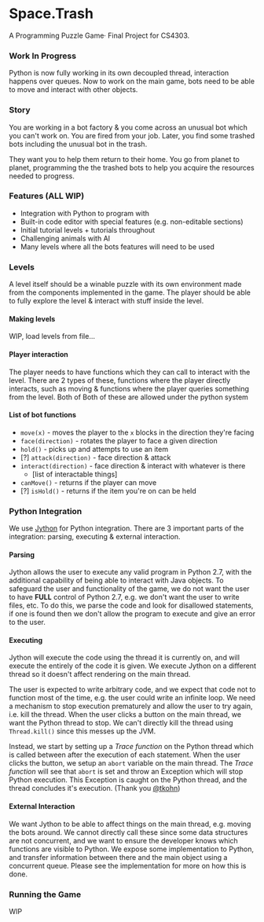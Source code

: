 # Space.Trash
A Programming Puzzle Game· Final Project for CS4303.

### Work In Progress
Python is now fully working in its own decoupled thread, interaction happens over queues.
Now to work on the main game, bots need to be able to move and interact with other objects.

### Story
You are working in a bot factory & you come across an unusual bot which you can't work on.
You are fired from your job. Later, you find some trashed bots including the unusual bot in the trash.

They want you to help them return to their home. You go from planet to planet, programming the
the trashed bots to help you acquire the resources needed to progress.

### Features (ALL WIP)
* Integration with Python to program with
* Built-in code editor with special features (e.g. non-editable sections)
* Initial tutorial levels + tutorials throughout
* Challenging animals with AI
* Many levels where all the bots features will need to be used

### Levels
A level itself should be a winable puzzle with its own environment made from the components implemented in the game.
The player should be able to fully explore the level & interact with stuff inside the level.

#### Making levels
WIP, load levels from file...

#### Player interaction
The player needs to have functions which they can call to interact with the level.
There are 2 types of these, functions where the player directly interacts, such as moving & functions where the player queries something from the level. Both of
Both of these are allowed under the python system

#### List of bot functions
* `move(x)` - moves the player to the `x` blocks in the direction they're facing
* `face(direction)` - rotates the player to face a given direction
* `hold()` - picks up and attempts to use an item
* [?] `attack(direction)` - face direction & attack 
* `interact(direction)` - face direction & interact with whatever is there
    * [list of interactable things]
* `canMove()` - returns if the player can move
* [?] `isHold()` - returns if the item you're on can be held

### Python Integration
We use [Jython](https://www.jython.org/) for Python integration. There are 3 important parts of the integration: parsing, executing & external interaction.

#### Parsing
Jython allows the user to execute any valid program in Python 2.7, with the additional capability of being able to interact with Java objects.
To safeguard the user and functionality of the game, we do not want the user to have **FULL** control of Python 2.7, e.g. we don't want the user to write files, etc.
To do this, we parse the code and look for disallowed statements, if one is found then we don't allow the program to execute and give an error to the user.

#### Executing
Jython will execute the code using the thread it is currently on, and will execute the entirely of the code it is given.
We execute Jython on a different thread so it doesn't affect rendering on the main thread.

The user is expected to write arbitrary code, and we expect that code not to function most of the time, e.g. the user could write an infinite loop. We need a mechanism to stop execution prematurely and allow the user to try again, i.e. kill the thread.
When the user clicks a button on the main thread, we want the Python thread to stop. We can't directly kill the thread using `Thread.kill()` since this messes up the JVM.

Instead, we start by setting up a *Trace function* on the Python thread which is called between after the execution of each statement. 
When the user clicks the button, we setup an `abort` variable on the main thread. The *Trace function* will see that `abort` is set and throw an Exception which will stop Python execution.
This Exception is caught on the Python thread, and the thread concludes it's execution. (Thank you [@tkohn](https://bugs.jython.org/issue2530))

#### External Interaction
We want Jython to be able to affect things on the main thread, e.g. moving the bots around. We cannot directly call these since some data structures are not concurrent, and we want to ensure the developer knows which functions are visible to Python. 
We expose some implementation to Python, and transfer information between there and the main object using a concurrent queue. Please see the implementation for more on how this is done.

### Running the Game
WIP